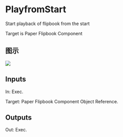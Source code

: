 # PlayfromStart

Start playback of flipbook from the start

Target is Paper Flipbook Component

## 图示

![]($-20221218-18234142.png)

## Inputs

In: Exec.

Target: Paper Flipbook Component Object Reference.  

## Outputs

Out: Exec.

